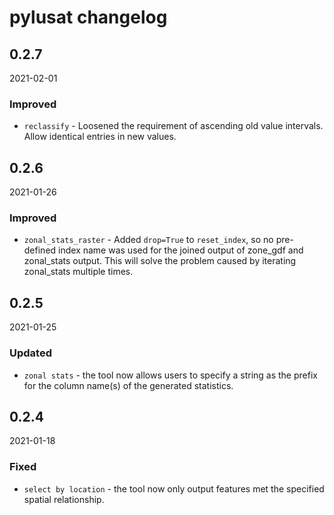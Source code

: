 # pylusat changelog

## 0.2.7

2021-02-01

### Improved

- `reclassify` - Loosened the requirement of ascending old value intervals. 
  Allow identical entries in new values. 

## 0.2.6

2021-01-26

### Improved

- `zonal_stats_raster` - Added `drop=True` to `reset_index`, so no pre-defined index 
  name was used for the joined output of zone_gdf and zonal_stats output. 
  This will solve the problem caused by iterating zonal_stats multiple times. 

## 0.2.5

2021-01-25

### Updated

- `zonal stats` - the tool now allows users to specify a string as the prefix for the 
  column name(s) of the generated statistics.

## 0.2.4

2021-01-18

### Fixed

- `select by location` - the tool now only output features met the specified spatial relationship.